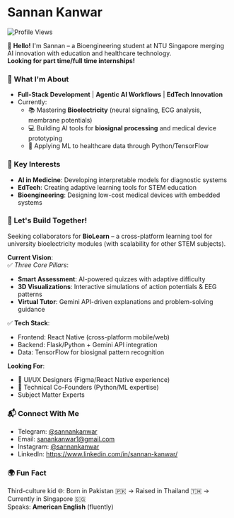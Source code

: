 # Sannan Kanwar  
![Profile Views](https://komarev.com/ghpvc/?username=sannankanwar&color=blueviolet)

👋 **Hello!** I'm Sannan – a Bioengineering student at NTU Singapore merging AI innovation with education and healthcare technology.  
**Looking for part time/full time internships!**

### 🚀 What I'm About  
- **Full-Stack Development** | **Agentic AI Workflows** | **EdTech Innovation**  
- Currently:  
  - 📚 Mastering **Bioelectricity** (neural signaling, ECG analysis, membrane potentials)  
  - 💻 Building AI tools for **biosignal processing** and medical device prototyping  
  - 🔬 Applying ML to healthcare data through Python/TensorFlow  

### 🌟 Key Interests  
- **AI in Medicine**: Developing interpretable models for diagnostic systems  
- **EdTech**: Creating adaptive learning tools for STEM education  
- **Bioengineering**: Designing low-cost medical devices with embedded systems  

### 🤝 Let's Build Together!  
Seeking collaborators for **BioLearn** – a cross-platform learning tool for university bioelectricity modules (with scalability for other STEM subjects).  

**Current Vision**:  
✅ *Three Core Pillars*:  
   - **Smart Assessment**: AI-powered quizzes with adaptive difficulty  
   - **3D Visualizations**: Interactive simulations of action potentials & EEG patterns  
   - **Virtual Tutor**: Gemini API-driven explanations and problem-solving guidance  

✅ **Tech Stack**:  
   - Frontend: React Native (cross-platform mobile/web)  
   - Backend: Flask/Python + Gemini API integration  
   - Data: TensorFlow for biosignal pattern recognition  

**Looking For**:  
- 🎨 UI/UX Designers (Figma/React Native experience)  
- 🤖 Technical Co-Founders (Python/ML expertise)
- Subject Matter Experts

### 📬 Connect With Me  
- Telegram: [@sannankanwar](https://t.me/sannankanwar)  
- Email: sanankanwar1@gmail.com  
- Instagram: [@sannankanwar](https://www.instagram.com/sannankanwar)  
- LinkedIn: https://www.linkedin.com/in/sannan-kanwar/

### 🌍 Fun Fact  
Third-culture kid 🌐: Born in Pakistan 🇵🇰 → Raised in Thailand 🇹🇭 → Currently in Singapore 🇸🇬  
Speaks: **American English** (fluently)

<!---
sannankanwar/sannankanwar is a ✨ special ✨ repository because its `README.md` (this file) appears on your GitHub profile.
You can click the Preview link to take a look at your changes.
--->
